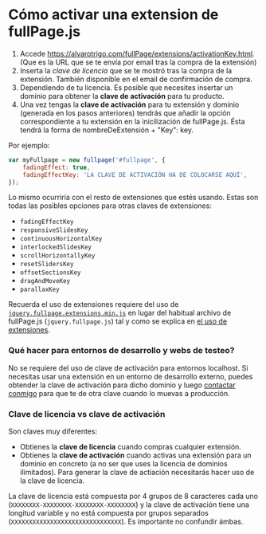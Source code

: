 # Cómo activar una extension de fullPage.js

1. Accede https://alvarotrigo.com/fullPage/extensions/activationKey.html. (Que es la URL que se te envía por email tras la compra de la extensión)
1. Inserta la *clave de licencia* que se te mostró tras la compra de la extensión. También disponible en el email de confirmación de compra.
1. Dependiendo de tu licencia. Es posible que necesites insertar un dominio para obtener la **clave de activación** para tu producto.
1. Una vez tengas la **clave de activación** para tu extensión y dominio (generada en los pasos anteriores) tendrás que añadir la opción correspondiente a tu extensión en la inicilización de fullPage.js. Ésta tendrá la forma de nombreDeExtensión + "Key": key.

Por ejemplo:

```javascript
var myFullpage = new fullpage('#fullpage', {
    fadingEffect: true,
    fadingEffectKey: 'LA CLAVE DE ACTIVACIÓN HA DE COLOCARSE AQUÍ',
});
```

Lo mismo ocurriría con el resto de extensiones que estés usando.
Estas son todas las posibles opciones para otras claves de extensiones:

* `fadingEffectKey`
* `responsiveSlidesKey`
* `continuousHorizontalKey`
* `interlockedSlidesKey`
* `scrollHorizontallyKey`
* `resetSlidersKey`
* `offsetSectionsKey`
* `dragAndMoveKey`
* `parallaxKey`

Recuerda el uso de extensiones requiere del uso de [`jquery.fullpage.extensions.min.js`](https://github.com/alvarotrigo/fullPage.js/blob/master/dist/jquery.fullpage.extensions.min.js) en lugar del habitual archivo de fullPage.js (`jquery.fullpage.js`) tal y como se explica en [el uso de extensiones](https://github.com/alvarotrigo/fullPage.js/tree/master/lang/spanish#uso-de-extensiones).

### Qué hacer para entornos de desarrollo y webs de testeo?
No se requiere del uso de clave de activación para entornos localhost.
Si necesitas usar una extensión en un entorno de desarrollo externo, puedes obtender la clave de activación para dicho dominio y luego [contactar conmigo](http://alvarotrigo.com/#contact) para que te de otra clave cuando lo muevas a producción.

### Clave de licencia vs clave de activación
Son claves muy diferentes:
- Obtienes la **clave de licencia** cuando compras cualquier extensión.
- Obtienes la **clave de activación** cuando activas una extensión para un dominio en concreto (a no ser que uses la licencia de dominios ilimitados). Para generar la clave de actiación necesitarás hacer uso de la clave de licencia.

La clave de licencia está compuesta por 4 grupos de 8 caracteres cada uno (`XXXXXXXX-XXXXXXXX-XXXXXXXX-XXXXXXXX`) y la clave de activación tiene una longitud variable y no está compuesta por grupos separados (`XXXXXXXXXXXXXXXXXXXXXXXXXXXXXXX`).
Es importante no confundir ámbas.